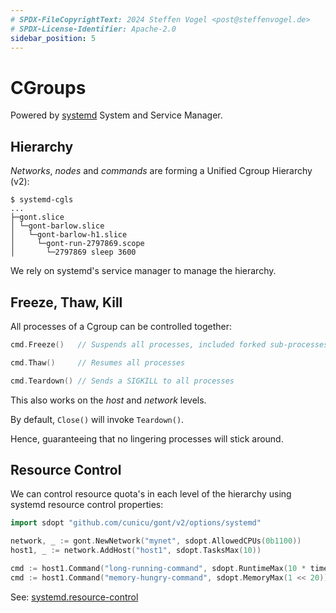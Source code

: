 ```yaml
---
# SPDX-FileCopyrightText: 2024 Steffen Vogel <post@steffenvogel.de>
# SPDX-License-Identifier: Apache-2.0
sidebar_position: 5
---
```


# CGroups

Powered by [systemd](https://systemd.io/) System and Service Manager.

## Hierarchy

_Networks_, _nodes_ and _commands_ are forming a Unified Cgroup Hierarchy (v2):

```shell
$ systemd-cgls
...
├─gont.slice
│ └─gont-barlow.slice
│   └─gont-barlow-h1.slice
│     └─gont-run-2797869.scope
│       └─2797869 sleep 3600
```

We rely on systemd's service manager to manage the hierarchy. 

## Freeze, Thaw, Kill

All processes of a Cgroup can be controlled together:

```go
cmd.Freeze()   // Suspends all processes, included forked sub-processes

cmd.Thaw()     // Resumes all processes

cmd.Teardown() // Sends a SIGKILL to all processes
```

This also works on the _host_ and _network_ levels.

By default, `Close()` will invoke `Teardown()`.

Hence, guaranteeing that no lingering processes will stick around.


## Resource Control

We can control resource quota's in each level of the hierarchy using systemd resource control properties:

```go
import sdopt "github.com/cunicu/gont/v2/options/systemd"

network, _ := gont.NewNetwork("mynet", sdopt.AllowedCPUs(0b1100))
host1, _ := network.AddHost("host1", sdopt.TasksMax(10))

cmd := host1.Command("long-running-command", sdopt.RuntimeMax(10 * time.Second))
cmd := host1.Command("memory-hungry-command", sdopt.MemoryMax(1 << 20))
```

See: [systemd.resource-control](https://www.freedesktop.org/software/systemd/man/latest/systemd.resource-control.html)
